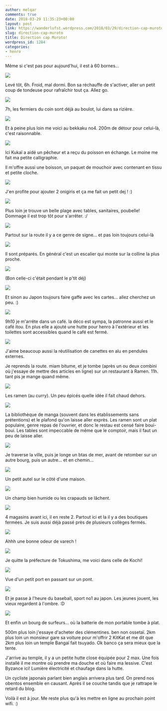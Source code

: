 ```yaml
---
author: melqar
comments: true
date: 2018-03-29 11:35:23+00:00
layout: post
link: https://wanderlufst.wordpress.com/2018/03/29/direction-cap-muroto/
slug: direction-cap-muroto
title: Direction cap Muroto!
wordpress_id: 1284
categories:
- henro
---
```


Même si c'est pas pour aujourd'hui, il est à 60 bornes...  
  
![](https://wanderlufst.files.wordpress.com/2018/03/img_20180324_0642431796857149.jpg)  
  
Levé tôt, 6h. Froid, mal dormi. Bon sa réchauffe de s'activer, aller un petit coup de tondeuse pour rafraîchir tout ça. Allez go.  
  
![](https://wanderlufst.files.wordpress.com/2018/03/img_20180324_0655531463461060.jpg)  
  
7h, les fermiers du coin sont déjà au boulot, lui dans sa rizière.  
  
![](https://wanderlufst.files.wordpress.com/2018/03/img_20180324_0736521877878110.jpg)  
  
Et à peine plus loin me voici au bekkaku no4. 200m de détour pour celui-là, c'est raisonnable.  
  
![](https://wanderlufst.files.wordpress.com/2018/03/img_20180324_072317-468990066.jpg)  
  
Ici Kukaï a aidé un pêcheur et a reçu du poisson en échange. Le moine me fait ma petite calligraphie.  
  
Il m'offre aussi une boisson, un paquet de mouchoir avec contenant en tissu et petite cloche.  
  
![](https://wanderlufst.files.wordpress.com/2018/03/img_20180324_0750111369978808.jpg)  
  
J'en profite pour ajouter 2 onigiris et ça me fait un petit dej ! :)  
  
![](https://wanderlufst.files.wordpress.com/2018/03/img_20180324_080941-1489880152.jpg)  
  
Plus loin je trouve un belle plage avec tables, sanitaires, poubelle! Dommage il est trop tôt pour s'arrêter. :/  
  
![](https://wanderlufst.files.wordpress.com/2018/03/img_20180324_083258-1316482995.jpg)  
  
Partout sur la route il y a ce genre de signe... et pas loin toujours celui-là  
  
![](https://wanderlufst.files.wordpress.com/2018/03/img_20180322_132605-1781979674.jpg)  
  
Il sont préparés. En général c'est un escalier qui monte sur la colline la plus proche.  
  
![](https://wanderlufst.files.wordpress.com/2018/03/img_20180324_0740561758408804.jpg)  
  
(Bon celle-ci c'était pendant le p'tit déj)  
  
![](https://wanderlufst.files.wordpress.com/2018/03/img_20180324_085314686985359.jpg)  
  
Et sinon au Japon toujours faire gaffe avec les cartes... allez cherchez un peu. :)  
  
![](https://wanderlufst.files.wordpress.com/2018/03/img_20180324_092322-913424468.jpg)  
  
9h10 je m'arrête dans un café. la déco est sympa, la patronne aussi et le café itou. En plus elle a ajouté une hutte pour henro à l'extérieur et les toilettes sont accessibles quand le café est fermé.  
  
![](https://wanderlufst.files.wordpress.com/2018/03/img_20180324_090446437732261.jpg)  
  
J'aime beaucoup aussi la réutilisation de canettes en alu en pendules externes.  
  
Je reprends la route. miam bitume, et je tombe (après un ou deux combini où j'essaye de mettre des articles en ligne) sur un restaurant à Ramen. 11h. tant pis je mange quand même.  
  
![](https://wanderlufst.files.wordpress.com/2018/03/img_20180324_111248-2123587768.jpg)  
  
Les ramen (au curry). Un peu épicés quelle idée il fait chaud dehors.  
  
![](https://wanderlufst.files.wordpress.com/2018/03/img_20180324_112303-1932699785.jpg)  
  
La bibliothèque de manga (souvent dans les établissements sans prétentions) et le plafond qu'on laisse aller exprès. Les ramen sont un plat populaire, genre repas de l'ouvrier, et donc le restau est censé faire boui-boui. Les tables sont impeccable de même que le comptoir, mais il faut un peu de laisse aller.  
  
![](https://wanderlufst.files.wordpress.com/2018/03/img_20180324_115800-1219386700.jpg)  
  
Je traverse la ville, puis je longe un btas de mer, avant de retomber sur un autre bourg, puis un autre... et en chemin...  
  
![](https://wanderlufst.files.wordpress.com/2018/03/img_20180324_120248-660780785.jpg)  
  
Un petit autel sur le côté d'une maison.  
  
![](https://wanderlufst.files.wordpress.com/2018/03/img_20180324_122403-934146804.jpg)  
  
Un champ bien humide ou les crapauds se lâchent.  
  
![](https://wanderlufst.files.wordpress.com/2018/03/img_20180324_122931603961405.jpg)  
  
4 magasins avant ici, il en reste 2. Partout ici et la il y a des boutiques fermées. Je suis aussi déjà passé près de plusieurs collèges fermés.  
  
![](https://wanderlufst.files.wordpress.com/2018/03/img_20180324_123355153696891.jpg)  
  
Ahhh une bonne odeur de varech !  
  
![](https://wanderlufst.files.wordpress.com/2018/03/img_20180324_144628865644379.jpg)  
  
Je quitte la préfecture de Tokushima, me voici dans celle de Kochi!  
  
![](https://wanderlufst.files.wordpress.com/2018/03/img_20180324_1454371804949205.jpg)  
  
Vue d'un petit port en passant sur un pont.  
  
![](https://wanderlufst.files.wordpress.com/2018/03/img_20180324_1504071785853254.jpg)  
  
Et je passe à l'heure du baseball, sport no1 au japon. Les jeunes jouent, les vieux regardent à l'ombre. :D  
  
![](https://wanderlufst.files.wordpress.com/2018/03/img_20180324_154040255311262.jpg)  
  
Et enfin un bourg de surfeurs... où la batterie de mon portable tombe à plat.  
  
500m plus loin j'essaye d'acheter des clémentines. ben non ossetaï. 2km plus loin un monsieur gare sa voiture pour m'offrir 2 KitKat et me dit que 2km plus loin un temple Bangaï fait tsuyado. Ok banco ça sera mieux que la tente.  
  
J'arrive au temple, il y a un petite hutte close équipée pour 2 max. Une fois installé il me montre où prendre ma douche et où faire ma lessive. C'est Byzance ici! Lumière électricité et chaufage dans la hutte.  
  
Un cycliste japonais parlant bien anglais arrivera plus tard. On prend nos obentos ensemble en causant. Après il se couche tandis que je rattrape le retard du blog.  
  
Voilà il est à jour. Me reste plus qu'à les mettre en ligne au prochain point wifi. :)
